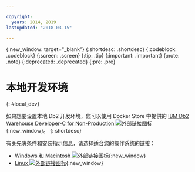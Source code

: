 ```yaml
---

copyright:
  years: 2014, 2019
lastupdated: "2018-03-15"

---
```


<!-- Attribute definitions --> 
{:new_window: target="_blank"}
{:shortdesc: .shortdesc}
{:codeblock: .codeblock}
{:screen: .screen}
{:tip: .tip}
{:important: .important}
{:note: .note}
{:deprecated: .deprecated}
{:pre: .pre}

# 本地开发环境
{: #local_dev}

如果想要设置本地 Db2 开发环境，您可以使用 Docker Store 中提供的 [IBM Db2 Warehouse Developer-C for Non-Production ![外部链接图标](../../icons/launch-glyph.svg "外部链接图标")](https://store.docker.com/images/ibm-db2-warehouse-dev){:new_window}。
{: shortdesc}

有关先决条件和安装指示信息，请选择适合您的操作系统的链接： 

- [Windows 和 Macintosh ![外部链接图标](../../icons/launch-glyph.svg "外部链接图标")](https://www.ibm.com/support/knowledgecenter/en/SS6NHC/com.ibm.swg.im.dashdb.doc/admin/local_prereqs-Winmac_using_Linux.html){:new_window}
- [Linux ![外部链接图标](../../icons/launch-glyph.svg "外部链接图标")](https://www.ibm.com/support/knowledgecenter/en/SS6NHC/com.ibm.swg.im.dashdb.doc/admin/local_prereqs-Linux.html){:new_window}
